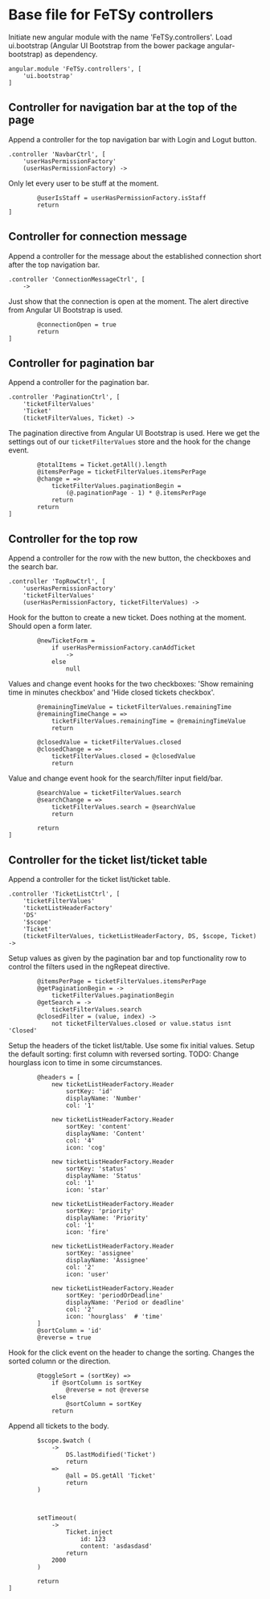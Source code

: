 # Base file for FeTSy controllers

Initiate new angular module with the name 'FeTSy.controllers'. Load
ui.bootstrap (Angular UI Bootstrap from the bower package
angular-bootstrap) as dependency.

    angular.module 'FeTSy.controllers', [
        'ui.bootstrap'
    ]


## Controller for navigation bar at the top of the page

Append a controller for the top navigation bar with Login and Logut button.

    .controller 'NavbarCtrl', [
        'userHasPermissionFactory'
        (userHasPermissionFactory) ->

Only let every user to be stuff at the moment.

            @userIsStaff = userHasPermissionFactory.isStaff
            return
    ]


## Controller for connection message

Append a controller for the message about the established connection short
after the top navigation bar.

    .controller 'ConnectionMessageCtrl', [
        ->

Just show that the connection is open at the moment. The alert directive
from Angular UI Bootstrap is used.

            @connectionOpen = true
            return
    ]


## Controller for pagination bar

Append a controller for the pagination bar.

    .controller 'PaginationCtrl', [
        'ticketFilterValues'
        'Ticket'
        (ticketFilterValues, Ticket) ->

The pagination directive from Angular UI Bootstrap is used. Here we get the
settings out of our `ticketFilterValues` store and the hook for the change
event.

            @totalItems = Ticket.getAll().length
            @itemsPerPage = ticketFilterValues.itemsPerPage
            @change = =>
                ticketFilterValues.paginationBegin =
                    (@.paginationPage - 1) * @.itemsPerPage
                return
            return
    ]


## Controller for the top row

Append a controller for the row with the new button, the checkboxes and
the search bar.

    .controller 'TopRowCtrl', [
        'userHasPermissionFactory'
        'ticketFilterValues'
        (userHasPermissionFactory, ticketFilterValues) ->

Hook for the button to create a new ticket. Does nothing at the moment.
Should open a form later.

            @newTicketForm =
                if userHasPermissionFactory.canAddTicket
                    ->
                else
                    null

Values and change event hooks for the two checkboxes: 'Show remaining time
in minutes checkbox' and 'Hide closed tickets checkbox'.

            @remainingTimeValue = ticketFilterValues.remainingTime
            @remainingTimeChange = =>
                ticketFilterValues.remainingTime = @remainingTimeValue
                return

            @closedValue = ticketFilterValues.closed
            @closedChange = =>
                ticketFilterValues.closed = @closedValue
                return

Value and change event hook for the search/filter input field/bar.

            @searchValue = ticketFilterValues.search
            @searchChange = =>
                ticketFilterValues.search = @searchValue
                return

            return
    ]


## Controller for the ticket list/ticket table

Append a controller for the ticket list/ticket table.

    .controller 'TicketListCtrl', [
        'ticketFilterValues'
        'ticketListHeaderFactory'
        'DS'
        '$scope'
        'Ticket'
        (ticketFilterValues, ticketListHeaderFactory, DS, $scope, Ticket) ->

Setup values as given by the pagination bar and top functionality row to
control the filters used in the ngRepeat directive.

            @itemsPerPage = ticketFilterValues.itemsPerPage
            @getPaginationBegin = ->
                ticketFilterValues.paginationBegin
            @getSearch = ->
                ticketFilterValues.search
            @closedFilter = (value, index) ->
                not ticketFilterValues.closed or value.status isnt 'Closed'

Setup the headers of the ticket list/table. Use some fix initial values.
Setup the default sorting: first column with reversed sorting.
TODO: Change hourglass icon to time in some circumstances.

            @headers = [
                new ticketListHeaderFactory.Header
                    sortKey: 'id'
                    displayName: 'Number'
                    col: '1'

                new ticketListHeaderFactory.Header
                    sortKey: 'content'
                    displayName: 'Content'
                    col: '4'
                    icon: 'cog'

                new ticketListHeaderFactory.Header
                    sortKey: 'status'
                    displayName: 'Status'
                    col: '1'
                    icon: 'star'

                new ticketListHeaderFactory.Header
                    sortKey: 'priority'
                    displayName: 'Priority'
                    col: '1'
                    icon: 'fire'

                new ticketListHeaderFactory.Header
                    sortKey: 'assignee'
                    displayName: 'Assignee'
                    col: '2'
                    icon: 'user'

                new ticketListHeaderFactory.Header
                    sortKey: 'periodOrDeadline'
                    displayName: 'Period or deadline'
                    col: '2'
                    icon: 'hourglass'  # 'time'
            ]
            @sortColumn = 'id'
            @reverse = true

Hook for the click event on the header to change the sorting. Changes the
sorted column or the direction.

            @toggleSort = (sortKey) =>
                if @sortColumn is sortKey
                    @reverse = not @reverse
                else
                    @sortColumn = sortKey
                return

Append all tickets to the body.

            $scope.$watch (
                ->
                    DS.lastModified('Ticket')
                    return
                =>
                    @all = DS.getAll 'Ticket'
                    return
            )



            setTimeout(
                ->
                    Ticket.inject
                        id: 123
                        content: 'asdasdasd'
                    return
                2000
            )

            return
    ]
